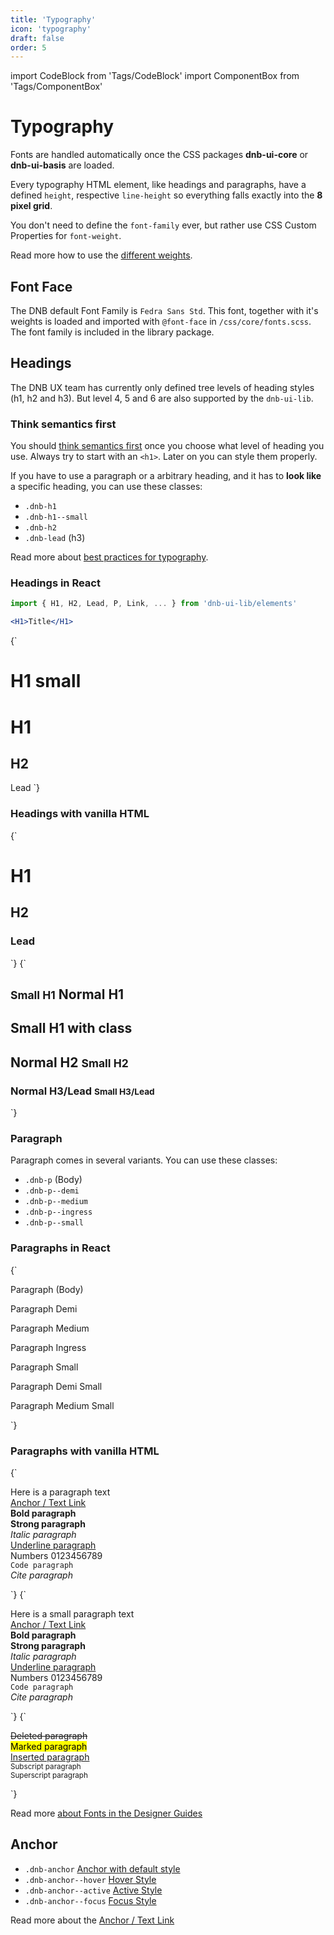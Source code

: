 ```yaml
---
title: 'Typography'
icon: 'typography'
draft: false
order: 5
---
```


import CodeBlock from 'Tags/CodeBlock'
import ComponentBox from 'Tags/ComponentBox'

# Typography

Fonts are handled automatically once the CSS packages **dnb-ui-core** or **dnb-ui-basis** are loaded.

Every typography HTML element, like headings and paragraphs, have a defined `height`, respective `line-height` so everything falls exactly into the **8 pixel grid**.

You don't need to define the `font-family` ever, but rather use CSS Custom Properties for `font-weight`.

Read more how to use the [different weights](/uilib/typography/font-weights/).

## Font Face

The DNB default Font Family is `Fedra Sans Std`. This font, together with it's weights is loaded and imported with `@font-face` in `/css/core/fonts.scss`. The font family is included in the library package.

## Headings

The DNB UX team has currently only defined tree levels of heading styles (h1, h2 and h3). But level 4, 5 and 6 are also supported by the `dnb-ui-lib`.

### Think semantics first

You should [think semantics first](/uilib/usage/best-practices/for-typography#headings-and-styling) once you choose what level of heading you use. Always try to start with an `<h1>`. Later on you can style them properly.

If you have to use a paragraph or a arbitrary heading, and it has to **look like** a specific heading, you can use these classes:

- `.dnb-h1`
- `.dnb-h1--small`
- `.dnb-h2`
- `.dnb-lead` (h3)

Read more about [best practices for typography](/uilib/usage/best-practices/for-typography).

### Headings in React

```jsx
import { H1, H2, Lead, P, Link, ... } from 'dnb-ui-lib/elements'

<H1>Title</H1>
```

<ComponentBox hideOnTest caption="Default Heading typography using React JSX">
{`
<H1 style_type="small">H1 small</H1>
<H1>H1</H1>
<H2>H2</H2>
<Lead>Lead</Lead>
`}
</ComponentBox>

### Headings with vanilla HTML

<CodeBlock reactLive hideCode caption="Default Heading typography">
{`
<h1 class="dnb-h1">H1</h1>
<h2 class="dnb-h2">H2</h2>
<h3 class="dnb-lead">Lead</h3>
`}
</CodeBlock>

<CodeBlock reactLive hideCode data-dnb-test="heading-additional" caption="Additional Heading typography">
{`
<article>
  <h1 class="dnb-h1">
    <small>Small H1</small> Normal H1
  </h1>
  <h1 class="dnb-h1 dnb-h1--small">Small H1 with class</h1>
  <h2 class="dnb-h2">
    Normal H2 <small>Small H2</small>
  </h2>
  <h3 class="dnb-lead">
    Normal H3/Lead <small>Small H3/Lead</small>
  </h3>
</article>
`}
</CodeBlock>

### Paragraph

Paragraph comes in several variants. You can use these classes:

- `.dnb-p` (Body)
- `.dnb-p--demi`
- `.dnb-p--medium`
- `.dnb-p--ingress`
- `.dnb-p--small`

### Paragraphs in React

  <ComponentBox hideOnTest caption="Default paragraph typography using React JSX">
  {`
  <P>Paragraph (Body)</P>
  <P style_type="demi">Paragraph Demi</P>
  <P style_type="medium">Paragraph Medium</P>
  <P style_type="ingress">Paragraph Ingress</P>
  <P style_type="small">Paragraph Small</P>
  <P style_type="small demi">Paragraph Demi Small</P>
  <P style_type="small medium">Paragraph Medium Small</P>
  `}
  </ComponentBox>

### Paragraphs with vanilla HTML

<CodeBlock reactLive hideCode data-dnb-test="paragraph-default" caption="Default Paragraph styles">
{`
<p class="dnb-p">
  Here is a paragraph text<br />
  <a href="/" class="dnb-anchor">Anchor / Text Link</a><br />
  <b>Bold paragraph</b><br />
  <strong>Strong paragraph</strong><br />
  <i>Italic paragraph</i><br />
  <u>Underline paragraph</u><br />
  Numbers 0123456789<br />
  <code class="dnb-code">Code paragraph</code><br />
  <cite>Cite paragraph</cite><br />
</p>
`}
</CodeBlock>

<CodeBlock reactLive hideCode data-dnb-test="paragraph-small" caption="Paragraph with small font-size">
{`
<p class="dnb-p dnb-p--small">
  Here is a small paragraph text<br />
  <a href="/" class="dnb-anchor">Anchor / Text Link</a><br />
  <b>Bold paragraph</b><br />
  <strong>Strong paragraph</strong><br />
  <i>Italic paragraph</i><br />
  <u>Underline paragraph</u><br />
  Numbers 0123456789<br />
  <code class="dnb-code">Code paragraph</code><br />
  <cite>Cite paragraph</cite><br />
</p>
`}
</CodeBlock>

<CodeBlock reactLive hideCode data-dnb-test="paragraph-additional" caption="Additional Paragraph formatting (not defined yet)">
{`
<p class="dnb-p">
  <del>Deleted paragraph</del><br />
  <mark>Marked paragraph</mark><br />
  <ins>Inserted paragraph</ins><br />
  <sub>Subscript paragraph</sub><br />
  <sup>Superscript paragraph</sup><br />
</p>
`}
</CodeBlock>

Read more [about Fonts in the Designer Guides](/quickguide-designer/fonts/)

## Anchor

- `.dnb-anchor` <a href="/" class="dnb-anchor">Anchor with default style</a>
- `.dnb-anchor--hover` <a href="/" class="dnb-anchor dnb-anchor--hover">Hover Style</a>
- `.dnb-anchor--active` <a href="/" class="dnb-anchor dnb-anchor--active">Active Style</a>
- `.dnb-anchor--focus` <a href="/" class="dnb-anchor dnb-anchor--focus">Focus Style</a>

Read more about the [Anchor / Text Link](/uilib/elements/anchor)
